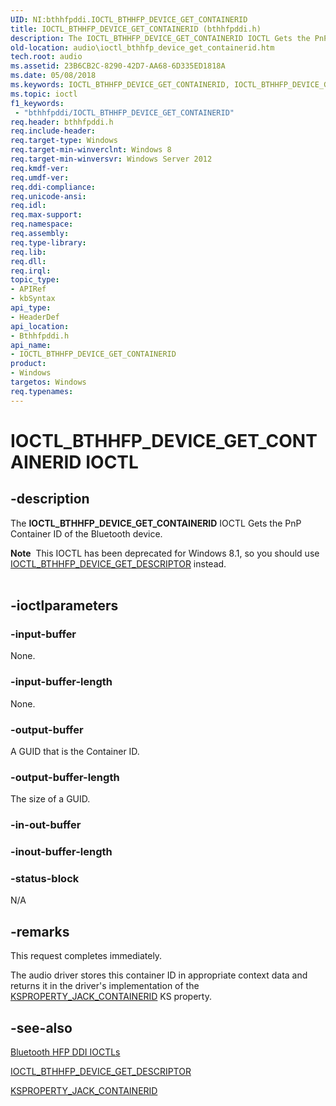 ```yaml
---
UID: NI:bthhfpddi.IOCTL_BTHHFP_DEVICE_GET_CONTAINERID
title: IOCTL_BTHHFP_DEVICE_GET_CONTAINERID (bthhfpddi.h)
description: The IOCTL_BTHHFP_DEVICE_GET_CONTAINERID IOCTL Gets the PnP Container ID of the Bluetooth device.
old-location: audio\ioctl_bthhfp_device_get_containerid.htm
tech.root: audio
ms.assetid: 23B6CB2C-8290-42D7-AA68-6D335ED1818A
ms.date: 05/08/2018
ms.keywords: IOCTL_BTHHFP_DEVICE_GET_CONTAINERID, IOCTL_BTHHFP_DEVICE_GET_CONTAINERID control, IOCTL_BTHHFP_DEVICE_GET_CONTAINERID control code [Audio Devices], audio.ioctl_bthhfp_device_get_containerid, bthhfpddi/IOCTL_BTHHFP_DEVICE_GET_CONTAINERID
ms.topic: ioctl
f1_keywords:
 - "bthhfpddi/IOCTL_BTHHFP_DEVICE_GET_CONTAINERID"
req.header: bthhfpddi.h
req.include-header: 
req.target-type: Windows
req.target-min-winverclnt: Windows 8
req.target-min-winversvr: Windows Server 2012
req.kmdf-ver: 
req.umdf-ver: 
req.ddi-compliance: 
req.unicode-ansi: 
req.idl: 
req.max-support: 
req.namespace: 
req.assembly: 
req.type-library: 
req.lib: 
req.dll: 
req.irql: 
topic_type:
- APIRef
- kbSyntax
api_type:
- HeaderDef
api_location:
- Bthhfpddi.h
api_name:
- IOCTL_BTHHFP_DEVICE_GET_CONTAINERID
product:
- Windows
targetos: Windows
req.typenames: 
---
```


# IOCTL_BTHHFP_DEVICE_GET_CONTAINERID IOCTL


## -description


The <b>IOCTL_BTHHFP_DEVICE_GET_CONTAINERID</b> 
   IOCTL Gets the PnP Container ID of the Bluetooth device.
<div class="alert"><b>Note</b>  This IOCTL has been deprecated for Windows 8.1, so you should use <a href="https://docs.microsoft.com/windows-hardware/drivers/ddi/content/bthhfpddi/ni-bthhfpddi-ioctl_bthhfp_device_get_descriptor">IOCTL_BTHHFP_DEVICE_GET_DESCRIPTOR</a> instead.</div><div> </div>

## -ioctlparameters




### -input-buffer

None.


### -input-buffer-length

None.


### -output-buffer

A GUID that is the Container ID.


### -output-buffer-length

The size of a GUID.


### -in-out-buffer








### -inout-buffer-length








### -status-block

N/A


## -remarks



This request completes immediately.

The audio driver stores this container ID in appropriate context data and returns it in the driver's implementation of the <a href="https://docs.microsoft.com/windows-hardware/drivers/audio/ksproperty-jack-containerid">KSPROPERTY_JACK_CONTAINERID</a> KS property.




## -see-also




<a href="https://docs.microsoft.com/windows-hardware/drivers/audio/bluetooth-hfp-ddi-ioctls">Bluetooth HFP DDI IOCTLs</a>



<a href="https://docs.microsoft.com/windows-hardware/drivers/ddi/content/bthhfpddi/ni-bthhfpddi-ioctl_bthhfp_device_get_descriptor">IOCTL_BTHHFP_DEVICE_GET_DESCRIPTOR</a>



<a href="https://docs.microsoft.com/windows-hardware/drivers/audio/ksproperty-jack-containerid">KSPROPERTY_JACK_CONTAINERID</a>
 

 


